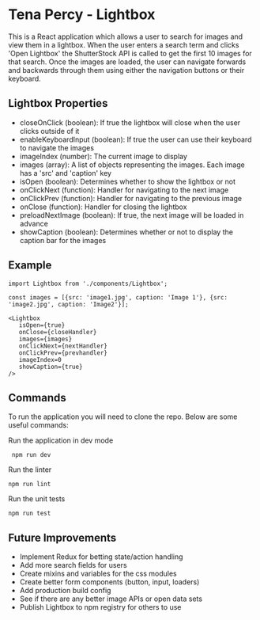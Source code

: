 # Tena Percy - Lightbox

This is a React application which allows a user to search for images and view them in a lightbox. 
When the user enters a search term and clicks 'Open Lightbox' the ShutterStock API is called to get the first 10 images for that search.
Once the images are loaded, the user can navigate forwards and backwards through them using either the navigation buttons or their keyboard.


## Lightbox Properties
- closeOnClick (boolean): If true the lightbox will close when the user clicks outside of it
- enableKeyboardInput (boolean): If true the user can use their keyboard to navigate the images
- imageIndex (number): The current image to display
- images (array): A list of objects representing the images. Each image has a 'src' and 'caption' key
- isOpen (boolean): Determines whether to show the lightbox or not
- onClickNext (function): Handler for navigating to the next image
- onClickPrev (function): Handler for navigating to the previous image
- onClose (function): Handler for closing the lightbox
- preloadNextImage (boolean): If true, the next image will be loaded in advance
- showCaption (boolean): Determines whether or not to display the caption bar for the images

## Example
```
import Lightbox from './components/Lightbox';

const images = [{src: 'image1.jpg', caption: 'Image 1'}, {src: 'image2.jpg', caption: 'Image2'}];

<Lightbox
   isOpen={true}
   onClose={closeHandler}
   images={images}
   onClickNext={nextHandler}
   onClickPrev={prevhandler}
   imageIndex=0
   showCaption={true}
/>
 ```


## Commands

To run the application you will need to clone the repo. Below are some useful commands:

Run the application in dev mode
```
 npm run dev
```

Run the linter
```
npm run lint 
```

Run the unit tests
```
npm run test 
```

## Future Improvements
- Implement Redux for betting state/action handling
- Add more search fields for users
- Create mixins and variables for the css modules
- Create better form components (button, input, loaders)
- Add production build config
- See if there are any better image APIs or open data sets
- Publish Lightbox to npm registry for others to use
